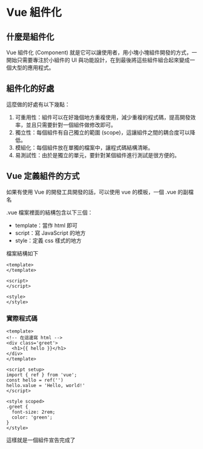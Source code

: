 # Vue 組件化
## 什麼是組件化
Vue 組件化 (Component) 就是它可以讓使用者，用小塊小塊組件開發的方式，一開始只需要專注於小組件的 UI 與功能設計，在到最後將這些組件組合起來變成一個大型的應用程式。

## 組件化的好處
這麼做的好處有以下幾點：
1. 可重用性：組件可以在好幾個地方重複使用，減少重複的程式碼，提高開發效率，並且只需要針對一個組件做修改即可。
2. 獨立性：每個組件有自己獨立的範圍 (scope)，這讓組件之間的耦合度可以降低。
3. 模組化：每個組件放在單獨的檔案中，讓程式碼結構清晰。 
4. 易測試性：由於是獨立的單元，要針對某個組件進行測試是很方便的。

## Vue 定義組件的方式
如果有使用 Vue 的開發工具開發的話，可以使用 vue 的模板，一個 .vue 的副檔名

.vue 檔案裡面的結構包含以下三個：
- template：當作 html 即可
- script：寫 JavaScript 的地方
- style：定義 css 樣式的地方

檔案結構如下
```vue
<template>
</template>

<script>
</script>

<style>
</style>
```

### 實際程式碼

```vue
<template>
<!-- 在這邊寫 html -->
<div class='greet'>
  <h1>{{ hello }}</h1>
</div>
</template>

<script setup>
import { ref } from 'vue';
const hello = ref('')
hello.value = 'Hello, world!'
</script>

<style scoped>
.greet {
  font-size: 2rem;
  color: 'green';
}
</style>
```

這樣就是一個組件宣告完成了